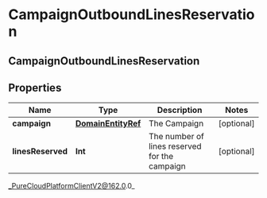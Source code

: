 # CampaignOutboundLinesReservation

## CampaignOutboundLinesReservation

## Properties

|Name | Type | Description | Notes|
|------------ | ------------- | ------------- | -------------|
| **campaign** | [**DomainEntityRef**](DomainEntityRef) | The Campaign | [optional] |
| **linesReserved** | **Int** | The number of lines reserved for the campaign | [optional] |



_PureCloudPlatformClientV2@162.0.0_
